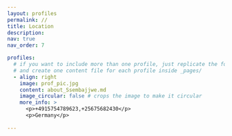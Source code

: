 ```yaml
---
layout: profiles
permalink: //
title: Location
description: 
nav: true
nav_order: 7

profiles:
  # if you want to include more than one profile, just replicate the following block
  # and create one content file for each profile inside _pages/
  - align: right
    image: prof_pic.jpg
    content: about_Ssembajjwe.md
    image_circular: false # crops the image to make it circular
    more_info: >
      <p>+4915754789623,+25675682430</p>
      <p>Germany</p>
    
---
```

